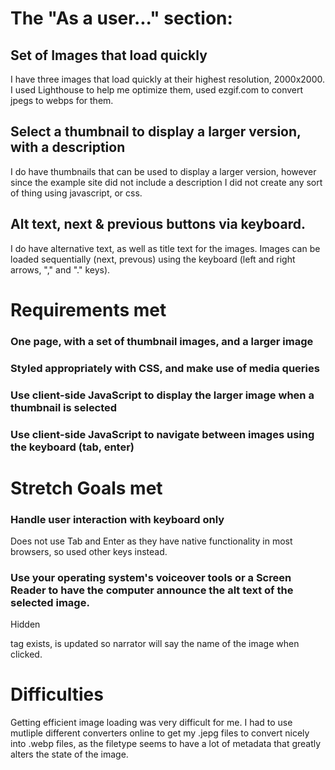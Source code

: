 # The "As a user..." section:
## Set of Images that load quickly
I have three images that load quickly at their highest resolution, 2000x2000. I used Lighthouse to help me optimize them, used ezgif.com to convert jpegs to webps for them.

## Select a thumbnail to display a larger version, with a description
I do have thumbnails that can be used to display a larger version, however since the example site did not include a description I did not create any sort of thing using javascript, or css.

## Alt text, next & previous buttons via keyboard.
I do have alternative text, as well as title text for the images. Images can be loaded sequentially (next, prevous) using the keyboard (left and right arrows, "," and "." keys).

# Requirements met

### One page, with a set of thumbnail images, and a larger image
### Styled appropriately with CSS, and make use of media queries
### Use client-side JavaScript to display the larger image when a thumbnail is selected
### Use client-side JavaScript to navigate between images using the keyboard (tab, enter)

# Stretch Goals met

### Handle user interaction with keyboard only 
Does not use Tab and Enter as they have native functionality in most browsers, so used other keys instead.

### Use your operating system's voiceover tools or a Screen Reader to have the computer announce the alt text of the selected image.
Hidden <p> tag exists, is updated so narrator will say the name of the image when clicked.

# Difficulties

Getting efficient image loading was very difficult for me. I had to use mutliple different converters online to get my .jepg files to convert nicely into .webp files, as the filetype seems to have a lot of metadata that greatly alters the state of the image.